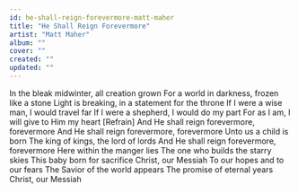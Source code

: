 ```yaml
---
id: he-shall-reign-forevermore-matt-maher
title: "He Shall Reign Forevermore"
artist: "Matt Maher"
album: ""
cover: ""
created: ""
updated: ""
---
```


In the bleak midwinter, all creation grown
For a world in darkness, frozen like a stone
Light is breaking, in a statement for the throne
If I were a wise man, I would travel far
If I were a shepherd, I would do my part
For as I am, I will give to Him my heart
[Refrain]
And He shall reign forevermore, forevermore
And He shall reign forevermore, forevermore
Unto us a child is born
The king of kings, the lord of lords
And He shall reign forevermore, forevermore
Here within the manger lies
The one who builds the starry skies
This baby born for sacrifice
Christ, our Messiah
To our hopes and to our fears
The Savior of the world appears
The promise of eternal years
Christ, our Messiah